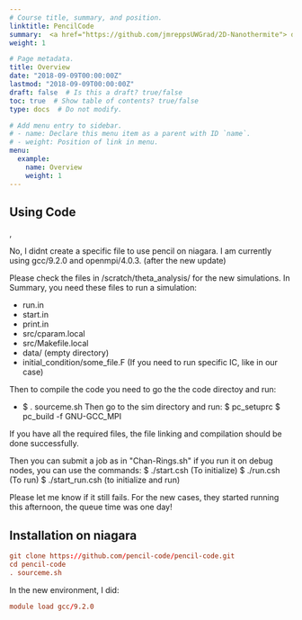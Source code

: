 ```yaml
---
# Course title, summary, and position.
linktitle: PencilCode
summary:  <a href="https://github.com/jmreppsUWGrad/2D-Nanothermite"> downloaded here</a>
weight: 1

# Page metadata.
title: Overview
date: "2018-09-09T00:00:00Z"
lastmod: "2018-09-09T00:00:00Z"
draft: false  # Is this a draft? true/false
toc: true  # Show table of contents? true/false
type: docs  # Do not modify. 

# Add menu entry to sidebar.
# - name: Declare this menu item as a parent with ID `name`.
# - weight: Position of link in menu.
menu:
  example:
    name: Overview
    weight: 1
---
```


## Using Code
,

No, I didnt create a specific file to use pencil on niagara.
I am currently using gcc/9.2.0 and openmpi/4.0.3. (after the new update)

Please check the files in /scratch/theta_analysis/ for the new simulations.
In Summary, you need these files to run a simulation:
* run.in
* start.in
* print.in
* src/cparam.local
* src/Makefile.local
* data/ (empty directory)
* initial_condition/some_file.F (If you need to run specific IC, like in our case)

Then to compile the code you need to go the the code directoy and run:
* $ . sourceme.sh
Then go to the sim directory and run:
$ pc_setuprc
$ pc_build -f GNU-GCC_MPI

If you have all the required files, the file linking and compilation should be done successfully.

Then you can submit a job as in "Chan-Rings.sh"
if you run it on debug nodes, you can use the commands:
$ ./start.csh (To initialize)
$ ./run.csh (To run)
$ ./start_run.csh (to initialize and run)

Please let me know if it still fails.
For the new cases, they started running this afternoon, the queue time was one day!


## Installation on niagara
```toml
git clone https://github.com/pencil-code/pencil-code.git
cd pencil-code
. sourceme.sh
```

In the new environment, I did:
```toml
module load gcc/9.2.0
```
